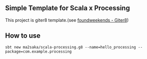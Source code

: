 Simple Template for Scala x Processing
---------------------------------------

This project is giter8 template.(see [foundweekends - Giter8](http://www.foundweekends.org/giter8/))

## How to use

```
sbt new ma2saka/scala-processing.g8 --name=hello_processing --package=com.example.processing
```
